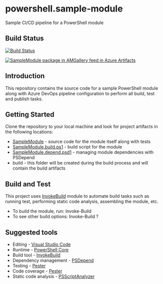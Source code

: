# powershell.sample-module

Sample CI/CD pipeline for a PowerShell module

## Build Status

[![Build Status](https://dev.azure.com/matveychuk/powershell.sample-module/_apis/build/status/andrewmatveychuk.powershell.sample-module?branchName=master)](https://dev.azure.com/matveychuk/powershell.sample-module/_build/latest?definitionId=4&branchName=master)

[![SampleModule package in AMGallery feed in Azure Artifacts](https://feeds.dev.azure.com/matveychuk/cb70e260-566b-4d91-9f8f-81840641e8f3/_apis/public/Packaging/Feeds/86bae25a-d541-4a81-957a-21549283fca5/Packages/683d9381-327e-4f38-9539-2c2746f52cb3/Badge)](https://dev.azure.com/matveychuk/powershell.sample-module/_packaging?_a=package&feed=86bae25a-d541-4a81-957a-21549283fca5&package=683d9381-327e-4f38-9539-2c2746f52cb3&preferRelease=true)

## Introduction

This repository contains the source code for a sample PowerShell module along with Azure DevOps pipeline configuration to perform all build, test and publish tasks.

## Getting Started

Clone the repository to your local machine and look for project artifacts in the following locations:

* [SampleModule](https://github.com/andrewmatveychuk/powershell.sample-module/tree/master/SampleModule) - source code for the module itself along with tests
* [SampleModule.build.ps1](https://github.com/andrewmatveychuk/powershell.sample-module/blob/master/SampleModule.build.ps1) - build script for the module
* [SampleModule.depend.psd1](https://github.com/andrewmatveychuk/powershell.sample-module/blob/master/SampleModule.depend.psd1) - managing module dependencies with PSDepend
* build - this folder will be created during the build process and will contain the build artifacts

## Build and Test

This project uses [InvokeBuild](https://github.com/nightroman/Invoke-Build) module to automate build tasks such as running test, performing static code analysis, assembling the module, etc.

* To build the module, run: Invoke-Build
* To see other build options: Invoke-Build ?

## Suggested tools

* Editing - [Visual Studio Code](https://github.com/Microsoft/vscode)
* Runtime - [PowerShell Core](https://github.com/powershell)
* Build tool - [InvokeBuild](https://github.com/nightroman/Invoke-Build)
* Dependency management - [PSDepend](https://github.com/RamblingCookieMonster/PSDepend)
* Testing - [Pester](https://github.com/Pester/Pester)
* Code coverage - [Pester](https://pester.dev/docs/usage/code-coverage)
* Static code analysis - [PSScriptAnalyzer](https://github.com/PowerShell/PSScriptAnalyzer)

